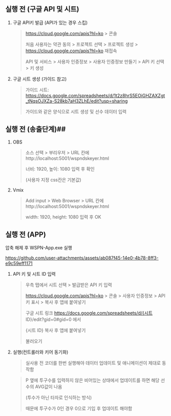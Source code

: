 ## **실행 전 (구글 API 및 시트)**
1. 구글 API키 발급 (API가 있는 경우 스킵)
   > https://cloud.google.com/apis?hl=ko > 콘솔
   >
   > 처음 사용자는 약관 동의 > 프로젝트 선택 > 프로젝트 생성 > https://cloud.google.com/apis?hl=ko 재접속
   >
   > API 및 서비스 > 사용자 인증정보 > 사용자 인증정보 만들기 > API 키 선택 > 키 생성

2. 구글 시트 생성 (가이드 참고)
   > 가이드 시트: https://docs.google.com/spreadsheets/d/1t2z8hrS5EOiGHZAXZgt_tNqsOJXZa-S28kb7aH3ZLhE/edit?usp=sharing
   >
   > 가이드와 같은 양식으로 시트 생성 및 선수 데이터 입력

## **실행 전 (송출단계)**##

1. OBS
   > 소스 선택 > 부리우저 > URL 칸에 http://localhost:5001/wspndskeyer.html
   >
   > 너비: 1920, 높이: 1080 입력 후 확인
   >
   > (사용자 지정 css칸은 기본값)
   
2. Vmix
   > Add input > Web Browser > URL 칸에 http://localhost:5001/wspndskeyer.html
   >
   > width: 1920, height: 1080 입력 후 OK

## **실행 전 (APP)**

압축 해제 후 WSPN-App.exe 실행
   
https://github.com/user-attachments/assets/ab087f45-14e0-4b78-8ff3-e9c59eff1171

1. API 키 및 시트 ID 입력
   > 우측 탭에서 시트 선택 > 발급받은 API 키 입력
   >
   > https://cloud.google.com/apis?hl=ko > 콘솔 > 사용자 인증정보 > API 키 표시 > 복사 후 앱에 붙여넣기
   >
   > 구글 시트 링크 https://docs.google.com/spreadsheets/d/{시트 ID}/edit?gid=0#gid=0 에서
   >
   > {시트 ID} 복사 후 앱에 붙여넣기
   >
   > 불러오기

2. 실행(컨트롤러와 키어 동기화)
   > 실사용 전 코더를 한번 실행해야 데이터 업데이트 및 애니메이션이 제대로 동작함

   > P 옆에 투구수를 입력하지 않은 비어있는 상태에서 업데이트를 하면 해당 선수의 AVG값이 나옴
   >
   > (투수가 아닌 타자로 인식하는 방식)
   >
   > 때문에 투구수가 0인 경우 0으로 기입 후 업데이트 해야함

